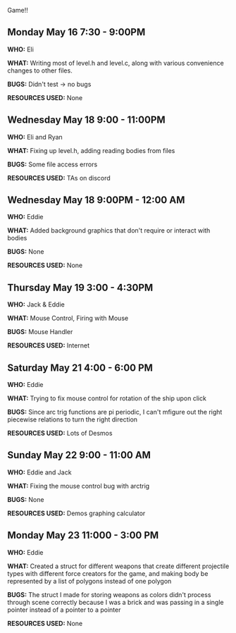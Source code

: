 Game!!

## Monday May 16 7:30 - 9:00PM
**WHO:** Eli

**WHAT:** Writing most of level.h and level.c, along with various convenience changes to other files.

**BUGS:** Didn't test -> no bugs

**RESOURCES USED:** None

## Wednesday May 18 9:00 - 11:00PM
**WHO:** Eli and Ryan

**WHAT:** Fixing up level.h, adding reading bodies from files

**BUGS:** Some file access errors

**RESOURCES USED:** TAs on discord

## Wednesday May 18 9:00PM - 12:00 AM
**WHO:** Eddie

**WHAT:** Added background graphics that don't require or interact with bodies

**BUGS:** None

**RESOURCES USED:** None

## Thursday May 19 3:00 - 4:30PM
**WHO:** Jack & Eddie

**WHAT:** Mouse Control, Firing with Mouse

**BUGS:** Mouse Handler

**RESOURCES USED:** Internet

## Saturday May 21 4:00 - 6:00 PM
**WHO:** Eddie

**WHAT:** Trying to fix mouse control for rotation of the ship upon click

**BUGS:** Since arc trig functions are pi periodic, I can't mfigure out the right piecewise relations to turn the right direction

**RESOURCES USED:** Lots of Desmos

## Sunday May 22 9:00 - 11:00 AM

**WHO:** Eddie and Jack

**WHAT:** Fixing the mouse control bug with arctrig

**BUGS:** None

**RESOURCES USED:** Demos graphing calculator

## Monday May 23 11:000 - 3:00 PM

**WHO:** Eddie

**WHAT:** Created a struct for different weapons that create different projectile types with different force creators for the game, and making body be represented by a list of polygons instead of one polygon

**BUGS:** The struct I made for storing weapons as colors didn't process through scene correctly because I was a brick and was passing in a single pointer instead of a pointer to a pointer

**RESOURCES USED:** None


